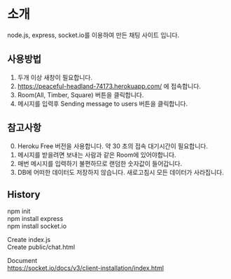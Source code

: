 # 소개  
node.js, express, socket.io를 이용하여 만든 채팅 사이트 입니다.
      
     
## 사용방법
1. 두개 이상 새창이 필요합니다. 
2. https://peaceful-headland-74173.herokuapp.com/ 에 접속합니다. 
3. Room(All, Timber, Square) 버튼을 클릭합니다.   
4. 메시지를 입력후 Sending message to users 버튼을 클릭합니다.
  
   
## 참고사항
0. Heroku Free 버전을 사용합니다. 약 30 초의 접속 대기시간이 필요합니다.
1. 메시지를 받을려면 보내는 사람과 같은 Room에 있어야합니다. 
2. 매번 메시지를 입력하기 불편하므로 랜덤한 숫자값이 들어갑니다. 
3. DB에 어떠한 데이터도 저장하지 않습니다. 새로고침시 모든 데이터가 사라집니다. 

  
## History  
npm init  
npm install express  
npm install socket.io  
  
Create index.js  
Create public/chat.html  
  
Document  
https://socket.io/docs/v3/client-installation/index.html  

  